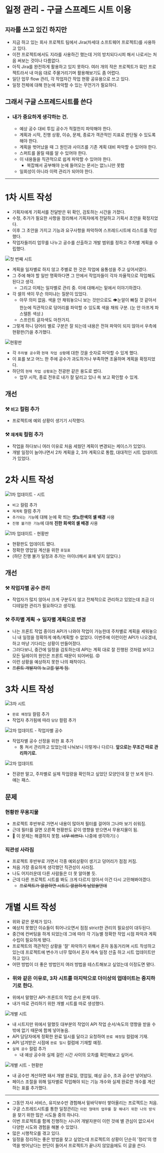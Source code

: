 # 일정 관리 - 구글 스프레드 시트 이용

## `지라`를 쓰고 있긴 하지만
- 지금 하고 있는 회사 프로젝트 팀에서 Jira(차세대 소프트웨어 프로젝트)를 사용하고 있다.
- 이전 프로젝트에서도 지라를 사용하긴 했는데 거의 방치되다시피 해서 
  나로서는 처음 써보는 것이나 다름없다.
- 아직 Jira를 완전하게 활용하고 있지 못하다. 여러 개의 작은 프로젝트가 묶인 프로젝트라서
  내 마음 대로 주물거리기며 활용해보기도 좀 어렵다.
- 일단 업무 flow 관리, 각 작업자간 작업 현황 공유용으로 쓰고 있다.
- 일정 전체에 대해 한눈에 파악할 수 있는 무언가가 필요하다.

## 그래서 구글 스프레드시트를 쓴다
- ### 내가 중요하게 생각하는 건.
    - 예상 공수 대비 투입 공수가 적절한지 파악해야 한다.
    - 계획과 시작, 진행 상황, 이슈, 문제, 종료가 객관적인 지표로 판단될 수 있도록 해야 한다.
    - 계획을 벗어났을 때 그 원인과 사이즈를 기존 계획 대비 파악할 수 있어야 한다.
    - 스퍼트를 올릴 때를 알 수 있어야 한다.
    - 이 내용들을 직관적으로 쉽게 파악할 수 있어야 한다. 
      - 복잡해서 공부해야 눈에 들어오는 문서는 없느니만 못함
    - 일회성이 아니라 이력 관리가 되어야 한다.

---

# 1차 시트 작성
- 기획자에게 기획서를 전달받은 뒤 확인, 검토하는 시간을 가졌다.
- 수정, 추가가 필요한 사항을 정리해서 기획자에게 전달하고 기획서 초안을 확정지었다.
- 이후 그 초안을 가지고 기능과 요구사항을 파악하여 스프레드시트에 리스트를 작성했다.
- 작업자들끼리 업무를 나누고 공수를 산출하고 개발 범위를 정하고 주차별 계획을 수립했다.

![첫 번째 시트](.%5B20210117%5D_구글_스프레드시트로_일정관리_images/bfc00d1b.png)

- 계획을 일자별로 하지 않고 주별로 한 것은 작업에 융통성을 주고 싶어서였다.
- 그 주에 해야 할 일만 명확하다면 그 안에서 작업자들이 각자 자율적으로 작업해도 된다고 생각.
  - 그리고 이제는 일자별로 관리 중. 이에 대해서는 밑에서 이야기하겠다.
- 각 셀의 색이 무슨 의미냐는 질문이 있었다.
  - 아무 의미 없음. 색을 안 채워놓으니 보는 것만으로도 👁눈알이 빠질 것 같아서
    한눈에 직관적으로 덩어리를 파악할 수 있도록 색을 채워 구분. (눈 안 아프게 파스텔톤 색상.)
  - 스프린트 글자색도 마찬가지.
- 그렇게 하니 덩어리 별로 구분은 잘 되는데 
  내용은 전혀 파악이 되지 않아서 우측에 현황판(?)을 추가했다.
  
![현황판](.%5B20210117%5D_구글_스프레드시트로_일정관리_images/8227ecfe.png)

- 각 `주차별 공수`와 `현재 작업 상황`에 대한 것을 숫자로 파악할 수 있게 했다.
- 이 표를 보고 어느 한 주에 공수가 과도하거나 부족하면 조율하며 계획을 확정지었다.
- 하단의 `현재 작업 상황표`는 전광판 같은 용도로 썼다.
  - 업무 시작, 종료 전후로 내가 잘 달리고 있나 쓱 보고 확인할 수 있게.

## 개선
### ⚒️ `비고` 컬럼 추가
- 프로젝트에 예외 상황이 생기기 시작했다.

### ⚒️ `재계획` 컬럼 추가
- 작업을 하다보니 여러 이유로 처음 세웠던 계획이 변경되는 케이스가 있었다.
- 개발 일정이 늘어나면서 2차 계획을 2, 3차 계획으로 통합, 대대적인 시트 업데이트가 있었다.

# 2차 시트 작성

![1차 업데이트 - 시트](.%5B20210117%5D_구글_스프레드시트로_일정관리_images/2a11e0bc.png)

- `비고` 컬럼 추가
- `재계획` 컬럼 추가
- `추가되는 기능`에 대해 눈에 확 띄는 **샛노란색의 셀 배경** 사용
- `진행 불가한 기능`에 대해 **진한 회색의 셀 배경** 사용

![1차 업데이트 - 현황판](.%5B20210117%5D_구글_스프레드시트로_일정관리_images/c7f9a856.png)

- 현황판도 업데이트 됐다.
- 정확한 영업일 계산을 위한 `휴일표`
- (하단 진행 불가 일정과 추가는 마이너해서 표에 넣지 않았다.)

## 개선
### ⚒️ 작업자별 공수 관리
- 작업자가 많지 않아서 크게 구분두지 않고 전체적으로 관리하고 있었는데 
  조금 더 디테일한 관리가 필요하다고 생각됨.

### ⚒️ 주차별 계획 → 일자별 계획으로 변경
- 나는 프론트 작업 중이라 API가 나와야 작업이 가능한데 주차별로 계획을 세워놓으니
  내 일정을 정확하게 예측/계획할 수 없었다.
  이번주에 이런이런 API가 나오겠네, 하고 마냥 기다리는 상황이 만들어졌다.
- 그러다보니, 중간에 일정을 검토하는데 API는 계획 대로 잘 진행된 것처럼 보이고
  모든 딜레이의 원인은 프론트 때문이 되어버림. 😡
- 이런 상황을 예상하지 못한 나의 패착이다.
- ~~프론트 개발자의 노고를 알게 됨.~~

# 3차 시트 작성
![3차 시트](.%5B20210117%5D_구글_스프레드시트로_일정관리_images/c87ff6e5.png)
- `완료 예정일` 컬럼 추가
- 작업자 추가됨에 따라 `담당` 컬럼 추가

![2차 업데이트 - 작업자별 공수](.%5B20210117%5D_구글_스프레드시트로_일정관리_images/c6e996d0.png)

- 작업자별 공수 산정을 위한 표 추가
  - 퉁 쳐서 관리하고 있었는데 나눠보니 이렇게나 다르다. **앞으로는 무조건 따로 관리하기로.**

![2차 업데이트](.%5B20210117%5D_구글_스프레드시트로_일정관리_images/3a10cdcd.png)

- 전광판 말고, 주차별로 실제 작업량을 확인하고 싶었던 모양인데 잘 안 보게 된다. 얘는 패스.

## 문제
### 현황판 무용지물
- 프로젝트 후반부로 가면서 내용이 많아져 필터를 걸어야 그나마 보기 쉬워짐.
- 근데 필터를 걸면 오른쪽 현황판도 같이 영향을 받으면서 무용지물이 됨.
- 🤔 이 문제는 해결하지 못함. ~~너무 바쁘다.~~ 나중에 생각하기(-)

### 직관성 사라짐
- 프로젝트 후반부로 가면서 각종 예외상황이 생기고 덩어리가 점점 커짐.
- 처음 가장 중요하게 생각했던 직관성이 사라짐.
- 나도 어지러운데 다른 사람들은 더 못 알아볼 듯.
- 근데 다른 프로젝트 시트를 봐도 크게 다르지 않아서 이건 다시 고민해봐야겠다.
  - ~~프로젝트가 깔끔하면 시트도 깔끔하게 남았을텐데~~

# 개별 시트 작성
- 위와 같은 문제가 있다.
- 예상치 못했던 이슈들이 튀어나오면서 점점 strict한 관리의 필요성이 대두된다.
- 중간에 컨버팅을 하게 되었는데 그에 따라 각 기능별 정확한 작업 시점 파악과 계획 수립이 필요하게 됐다.
- 프로젝트의 객관적인 상황을 '잘' 파악하기 위해서 혼자 동동거리며 시트 작성하고 있는데 
  프로젝트에 변수가 너무 많아서 혼자 계속 일정 산출 하고 시트 업데이트만 하고 있다.
- 어떤 방법이 더 좋은 방법인지 여러 방법을 테스트해보고 싶었는데 이정도면 됐다.
- ### 위와 같은 이유로, 3차 시트를 마지막으로 더이상의 업데이트는 중지하기로 한다.
- 위에서 말했던 API-프론트의 작업 순서 문제 대두.
- 내가 따로 관리하기 위한 개별 시트를 따로 생성했다.

![개별 시트](.%5B20210117%5D_구글_스프레드시트로_일정관리_images/2f13d2c0.png)

- 내 시트지만 위에서 말했듯 대부분의 작업이 API 작업 순서/속도의 영향을 받을 수밖에 없기 때문에 함께 넣어놓음.
- API 담당자에게 정확한 완료 일시를 달라고 요청하여 `완료 예정일` 컬럼에 기재.
- API 넘겨받은 시점에 `완료 일시` 컬럼에 기재할 예정.
- `실제 공수` 컬럼 추가
  - 내 예상 공수와 실제 걸린 시간 사이의 오차를 확인해보고 싶어서.

![개별 시트 - 현황판](.%5B20210117%5D_구글_스프레드시트로_일정관리_images/0f837f9e.png)

- 내 공수만 계산하면 돼서 개발 완료일, 영업일, 예상 공수, 초과 공수만 넣어놨다.
- 페이스 조절을 위해 일자별로 작업해야 되는 기능 개수와 실제 완료한 개수를 계산하는 표를 추가했다.

---

- 그동안 자사 서비스, 유지보수만 경험해서 밑바닥부터 쌓아올리는 프로젝트는 처음.
- 구글 스프레드시트를 통한 일정관리는 `이런 형태의 업무를 잘 해내기 위한 나의 방식`을 
  찾기 위한 많은 시도들 중의 하나다.
- 이번 프로젝트를 함께 진행하는 시니어 개발자분이 이런 것에 별 관심이 없으셔서
  다양한 시도와 경험을 해볼 수 있었다.
- 많은 시행착오를 겪고 있다.
- 일정을 정리하는 좋은 방법을 찾고 싶었는데 프로젝트의 상황이 단순히 '정리'의 영역을 
  벗어났다는 판단이 들어서 프로젝트가 끝나지 않았음에도 이 글을 쓴다.
